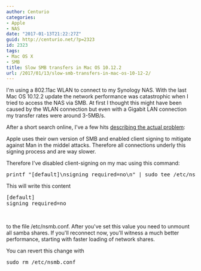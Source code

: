 ```yaml
---
author: Centurio
categories:
- Apple
- NAS
date: "2017-01-13T21:22:27Z"
guid: http://centurio.net/?p=2323
id: 2323
tags:
- Mac OS X
- SMB
title: Slow SMB transfers in Mac OS 10.12.2
url: /2017/01/13/slow-smb-transfers-in-mac-os-10-12-2/
---
```

I'm using a 802.11ac WLAN to connect to my Synology NAS. With the last Mac OS 10.12.2 update the network performance was catastrophic when I tried to access the NAS via SMB. At first I thought this might have been caused by the WLAN connection but even with a Gigabit LAN connection my transfer rates were around 3-5MB/s.

After a short search online, I've a few hits [describing the actual problem](https://dpron.com/os-x-10-11-5-slow-smb/):

Apple uses their own version of SMB and enabled client signing to mitigate against Man in the middel attacks. Therefore all connections underly this signing process and are way slower.

Therefore I've disabled client-signing on my mac using this command:

<pre class="lang:default decode:true " title="Disable SMC signing">printf "[default]\nsigning_required=no\n" | sudo tee /etc/nsmb.conf &gt;/dev/null</pre>

This will write this content

<pre class="lang:default decode:true ">[default]
signing_required=no</pre>

&nbsp;

to the file /etc/nsmb.conf. After you've set this value you need to unmount all samba shares. If you'll reconnect now, you'll witness a much better performance, starting with faster loading of network shares.

You can revert this change with

<pre class="lang:default decode:true " title="Revert changes made to SMB">sudo rm /etc/nsmb.conf</pre>

&nbsp;
